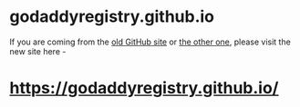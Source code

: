# godaddyregistry.github.io

If you are coming from the [old GitHub site](https://ausregistry.github.io) or
[the other one](https://neustarregistry.github.io),
please visit the new site here -

https://godaddyregistry.github.io/
======================

